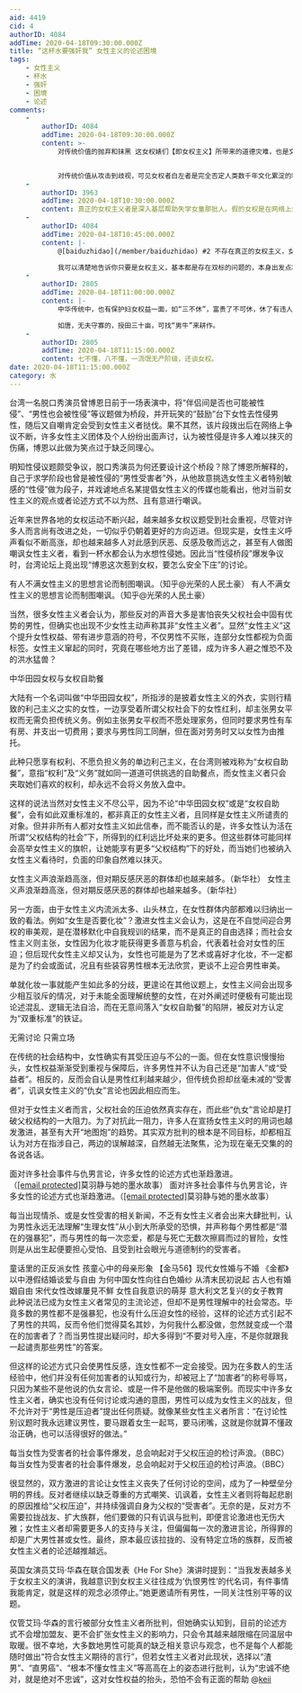 ```yaml
---
aid: 4419
cid: 4
authorID: 4084
addTime: 2020-04-18T09:30:00.000Z
title: “这杯水要强奸我” 女性主义的论述困境
tags:
    - 女性主义
    - 杯水
    - 强奸
    - 困境
    - 论述
comments:
    -
        authorID: 4084
        addTime: 2020-04-18T09:30:00.000Z
        content: >-
            对传统价值的抛弃和抹黑 这女权婊们【即女权主义】所带来的道德灾难，也是文明灾难，这是一种历史虚无主义


            对传统价值从攻击到歧视，可见女权者白左者是完全否定人类数千年文化累淀的精髓，本身就是一种反文明和反智的行为，可笑得是这群傻逼还经常喜欢贼喊捉贼，真你妈恶臭，双标贱逼
    -
        authorID: 3963
        addTime: 2020-04-18T10:30:00.000Z
        content: 真正的女权主义者是深入基层帮助失学女童那批人。假的女权是在网络上煽风点火，在街头哗众取宠的人。
    -
        authorID: 4084
        addTime: 2020-04-18T10:45:00.000Z
        content: |-
            @[baiduzhidao](/member/baiduzhidao) #2 不存在真正的女权主义，女权主义就是个伪命题

            我可以清楚地告诉你只要是女权主义，基本都是存在双标的问题的，本身出发点和立论就严重有问题
    -
        authorID: 2805
        addTime: 2020-04-18T11:00:00.000Z
        content: |-
            中华传统中，也有保护妇女权益一面，如“三不休”，富贵了不可休，休了有违人伦，万人唾骂。有皇帝，终守一妻。

            如唐，无夫守寡的，授田三十亩，可找“男牛”来耕作。
    -
        authorID: 2805
        addTime: 2020-04-18T11:15:00.000Z
        content: 七不懂，八不懂，一流氓无产阶级，还谈女权。
date: 2020-04-18T11:15:00.000Z
category: 水
---
```


台湾一名脱口秀演员曾博恩日前于一场表演中，将“伴侣间是否也可能被性侵”、“男性也会被性侵”等议题做为桥段，并开玩笑的“鼓励”台下女性去性侵男性，随后又自嘲肯定会受到女性主义者挞伐。果不其然，该片段拨出后在网络上争议不断，许多女性主义团体及个人纷纷出面声讨，认为被性侵是许多人难以抹灭的伤痛，博恩以此做为笑点过于缺乏同理心。

明知性侵议题颇受争议，脱口秀演员为何还要设计这个桥段？除了博恩所解释的，自己于求学阶段也曾是被性侵的“男性受害者”外，从他故意挑选女性主义者特别敏感的“性侵”做为段子，并戏谑地点名某提倡女性主义的传媒也能看出，他对当前女性主义的观点或者论述方式不以为然、且有意进行嘲讽。

近年来世界各地的女权运动不断兴起，越来越多女权议题受到社会重视，尽管对许多人而言尚有改进之处，一切似乎仍朝着更好的方向迈进。但现实是，女性主义呼声看似不断高涨，却也越来越多人对此感到厌恶、反感及敬而远之，甚至有人做图嘲讽女性主义者，看到一杯水都会认为水想性侵她。因此当“性侵桥段”爆发争议时，台湾论坛上竟出现“博恩这次惹到女权，要怎么安全下庄”的讨论。

有人不满女性主义的思想言论而制图嘲讽。（知乎@光荣的人民土豪） 有人不满女性主义的思想言论而制图嘲讽。（知乎@光荣的人民土豪）

当然，很多女性主义者会认为，那些反对的声音大多是害怕丧失父权社会中固有优势的男性，但确实也出现不少女性主动声称其非“女性主义者”。显然“女性主义”这个提升女性权益、带有进步意涵的符号，不仅男性不买账，连部分女性都视为负面标签。女性主义窜起的同时，究竟在哪些地方出了差错，成为许多人避之惟恐不及的洪水猛兽？

中华田园女权与女权自助餐

大陆有一个名词叫做“中华田园女权”，所指涉的是披着女性主义的外衣，实则行精致的利己主义之实的女性，一边享受着所谓父权社会下的女性红利，却主张男女平权而无需负担传统义务。例如主张男女平权而不愿处理家务，但同时要求男性有车有房、并支出一切费用；要求与男性同工同酬，但在面对劳务时又以女性为由推托。

此种只愿享有权利、不愿负担义务的单边利己主义，在台湾则被戏称为“女权自助餐”，意指“权利”及“义务”就如同一道道可供挑选的自助餐点，而女性主义者只会夹取她们喜欢的权利，却永远不会将义务放入盘中。

这样的说法当然对女性主义不尽公平，因为不论“中华田园女权”或是“女权自助餐”，会有如此双重标准的，都非真正的女性主义者，且同样是女性主义所谴责的对象。但并非所有人都对女性主义如此信奉，而不能否认的是，许多女性认为活在所谓“父权结构的社会”下，所得到的红利远比坏处来的更多。但这些群体可能同样会高举女性主义的旗帜，让她能享有更多“父权结构”下的好处，而当她们也被纳入女性主义看待时，负面的印象自然难以抹灭。

女性主义声浪渐趋高涨，但对期反感厌恶的群体却也越来越多。（新华社） 女性主义声浪渐趋高涨，但对期反感厌恶的群体却也越来越多。（新华社）

另一方面，由于女性主义内流派太多、山头林立，在女性群体内部都难以归纳出一致的看法。例如“女生是否要化妆”？激进女性主义会认为，这是在不自觉间迎合男权的审美观，是在潜移默化中自我规训的结果，而不是真正的自由选择；而社会女性主义则主张，女性因为化妆才能获得更多善意与机会，代表着社会对女性的压迫；但后现代女性主义却又认为，女性也可能是为了艺术或喜好才化妆，不一定都是为了约会或面试，况且有些装容男性根本无法欣赏，更谈不上迎合男性审美。

单就化妆一事就能产生如此多的分歧，更遑论在其他议题上，女性主义间会出现多少相互驳斥的情况，对于未能全面理解统整的女性，在对外阐述时便极有可能出现论述混乱、逻辑无法自洽，而在无意间落入“女权自助餐”的陷阱，被反对方认定为“双重标准”的铁证。

无需讨论 只需立场

在传统的社会结构中，女性确实有其受压迫与不公的一面。但在女性意识慢慢抬头，女性权益渐渐受到重视与保障后，许多男性并不认为自己还是“加害人”或“受益者”。相反的，反而会自认是男性红利越来越少，但传统负担却丝毫未减的“受害者”，讥讽女性主义的“仇女”言论也因此相应而生。

但对于女性主义者而言，父权社会的压迫依然真实存在，而此些“仇女”言论却是打破父权结构的一大阻力。为了对抗此一阻力，许多人在宣扬女性主义时的用词也越发激进，甚至有大开“地图炮”的趋势。其实双方批判的根本是不同目标，却都相互认为对方在指涉自己，两边的误解越深，自然越无法聚焦，沦为现在毫无交集的的各说各话。

面对许多社会事件与仇男言论，许多女性的论述方式也渐趋激进。（[\[email protected\]](/cdn-cgi/l/email-protection)莫羽静与她的墨水故事） 面对许多社会事件与仇男言论，许多女性的论述方式也渐趋激进。（[\[email protected\]](/cdn-cgi/l/email-protection)莫羽静与她的墨水故事）

每当出现情杀、或是女性受害的相关新闻，不乏有女性主义者会出来大肆批判，认为男性永远无法理解“生理女性”从小到大所承受的恐惧，并声称每个男性都是“潜在的强暴犯”，而与男性的每一次恋爱，都是与死亡无数次擦肩而过的冒险，女性则是从出生起便要担心受怕、且受到社会眼光与道德制约的受害者。

童话里的正反派女性 孩童心中的母亲形象 【金马56】现代女性婚与不婚 《金都》以中港假结婚谈爱与自由 为何中国女性向往白色婚纱 从清末民初说起 古人也有婚姻自由 宋代女性改嫁屢見不鮮 女性自我意识的萌芽 意大利文艺复兴的女子教育 此种说法已成为女性主义者常见的主流论述，但却不是男性理解中的社会常态。毕竟多数的男性都不是强暴犯，也没有什么压迫女性的经验，这样的论述方式引起不了男性的共鸣，反而令他们觉得莫名其妙，为何我什么都没做，忽然就变成一个潜在的加害者了？而当男性提出疑问时，却大多得到“不要对号入座，不是你就跟我一起谴责那些男性”的答案。

但这样的论述方式只会使男性反感，连女性都不一定会接受。因为在多数人的生活经验中，他们并没有任何加害者的认知或行为，却被冠上了“加害者”的称号辱骂，只因为某些不是他说的仇女言论、或是一件不是他做的极端案例。而现实中许多女性主义者，确实也没有任何讨论或沟通的意图，男性可以成为女性主义的战友，但不允许对于“男性是压迫者”提出任何质疑。就像某些女性主义者所言：“在讨论性别议题时我永远建议男性，要马跟着女生一起骂，要马闭嘴，这就是你就算不懂政治正确，也可以活得很好的做法。”

每当女性为受害者的社会事件爆发，总会响起对于父权压迫的检讨声浪。（BBC） 每当女性为受害者的社会事件爆发，总会响起对于父权压迫的检讨声浪。（BBC）

很显然的，双方激进的言论让女性主义丧失了任何讨论的空间，成为了一种壁垒分明的界线。反对者继续以缺乏尊重的方式嘲笑、讥讽着，女性主义者则将每起悲剧的原因推给“父权压迫”，并持续强调自身为父权的“受害者”。无奈的是，反对方不需要拉拢战友、扩大族群，他们要做的只有讥讽与批判，即便言论激进也无伤大雅；女性主义者却需要更多人的支持与关注，但偏偏每一次的激进言论，所得罪的却是广大男性甚或女性。最终，原本最应该拉拢的、没有特定立场的族群，反而被女性主义者的论述越推越远。

英国女演员艾玛‧华森在联合国发表《He For She》演讲时提到：“当我发表越多关于女权主义的演讲，我越意识到女权主义往往成为‘仇恨男性’的代名词，有件事情我能肯定，就是这样的观念必须停止。”她更邀请所有男性，一同关注性别平等的议题。

仅管艾玛‧华森的言行被部分女性主义者所批判，但她确实认知到，目前的论述方式不会增加盟友、更不会扩张女性主义的影响力，只会令其越来越限缩在同温层中取暖。很不幸地，大多数地男性可能真的缺乏相关意识与观念，也不是每个人都能随时做出“符合女性主义期待的言行”，但若女性主义者对此现状，选择以“渣男”、“直男癌”、“根本不懂女性主义”等高高在上的姿态进行批判，认为“忠诚不绝对，就是绝对不忠诚”，这对女性权益的抬头，恐怕不会有正面的帮助 @[keii](/member/keii)
